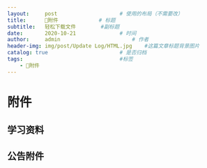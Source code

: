 ```yaml
---
layout:     post   				    # 使用的布局（不需要改）
title:      📁附件				# 标题 
subtitle:   轻松下载文件        #副标题
date:       2020-10-21 				# 时间
author:     admin 						# 作者
header-img: img/post/Update Log/HTML.jpg 	#这篇文章标题背景图片
catalog: true 						# 是否归档
tags:								#标签
    - 📁附件
---
```


# 附件

## 学习资料

## 公告附件


